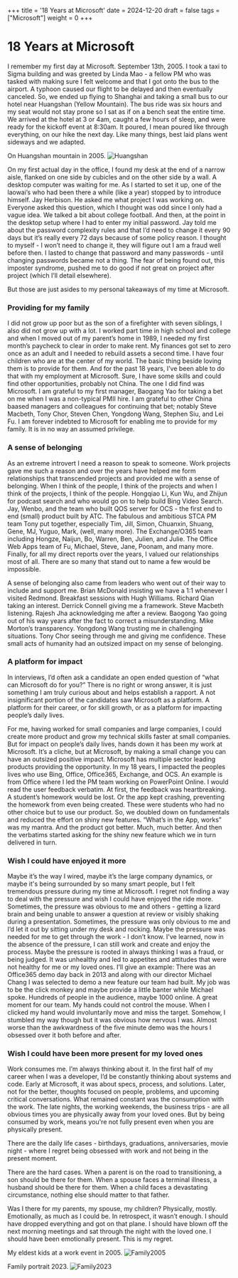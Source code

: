 +++
title = '18 Years at Microsoft'
date = 2024-12-20
draft = false
tags = ["Microsoft"]
weight = 0
+++
# 18 Years at Microsoft

I remember my first day at Microsoft. September 13th, 2005\. I took a taxi to Sigma building and was greeted by Linda Mao \- a fellow PM who was tasked with making sure I felt welcome and that I got onto the bus to the airport. A typhoon caused our flight to be delayed and then eventually canceled. So, we ended up flying to Shanghai and taking a small bus to our hotel near Huangshan (Yellow Mountain). The bus ride was six hours and my seat would not stay prone so I sat as if on a bench seat the entire time. We arrived at the hotel at 3 or 4am, caught a few hours of sleep, and were ready for the kickoff event at 8:30am. It poured, I mean poured like through everything, on our hike the next day. Like many things, best laid plans went sideways and we adapted. 

On Huangshan mountain in 2005.
![Huangshan](/onwork/images/huangshan2005.JPG)


On my first actual day in the office, I found my desk at the end of a narrow aisle, flanked on one side by cubicles and on the other side by a wall. A desktop computer was waiting for me. As I started to set it up, one of the laowai’s who had been there a while (like a year) stopped by to introduce himself. Jay Herbison. He asked me what project I was working on. Everyone asked this question, which I thought was odd since I only had a vague idea. We talked a bit about college football. And then, at the point in the desktop setup where I had to enter my initial password. Jay told me about the password complexity rules and that I’d need to change it every 90 days but it’s really every 72 days because of some policy reason. I thought to myself \- I won’t need to change it, they will figure out I am a fraud well before then. I lasted to change that password and many passwords \- until changing passwords became not a thing. The fear of being found out, this imposter syndrome, pushed me to do good if not great on project after project (which I’ll detail elsewhere). 

But those are just asides to my personal takeaways of my time at Microsoft. 

### Providing for my family

I did not grow up poor but as the son of a firefighter with seven siblings, I also did not grow up with a lot. I worked part time in high school and college and when I moved out of my parent’s home in 1989, I needed my first month’s paycheck to clear in order to make rent. My finances got set to zero once as an adult and I needed to rebuild assets a second time. I have four children who are at the center of my world. The basic thing beside loving them is to provide for them. And for the past 18 years, I’ve been able to do that with my employment at Microsoft. Sure, I have some skills and could find other opportunities, probably not China. The one I did find was Microsoft. I am grateful to my first manager, Baogang Yao for taking a bet on me when I was a non-typical PMII hire. I am grateful to other China baased managers and colleagues for continuing that bet; notably Steve Macbeth, Tony Chor, Steven Chen, Yongdong Wang, Stephen Siu, and Lei Fu. I am forever indebted to Microsoft for enabling me to provide for my family. It is in no way an assumed privilege. 

### A sense of belonging 

As an extreme introvert I need a reason to speak to someone. Work projects gave me such a reason and over the years have helped me form relationships that transcended projects and provided me with a sense of belonging. When I think of the people, I think of the projects and when I think of the projects, I think of the people. Hongqiao Li, Kun Wu, and Zhijun for podcast search and who would go on to help build Bing Video Search. Jay, Wenbo, and the team who built QOS server for OCS - the first end to end (small) product built by ATC. The fabulous and ambitious STCA PM team Tony put together, especially Tim, Jill, Simon, Chuanxin, Shuang, Gene, MJ, Yuguo, Mark, (well, many more). The Exchange/O365 team including Hongze, Naijun, Bo, Warren, Ben, Julien, and Julie. The Office Web Apps team of Fu, Michael, Steve, Jane, Poonam, and many more. Finally, for all my direct reports over the years, I valued our relationships most of all. There are so many that stand out to name a few would be impossible.   

A sense of belonging also came from leaders who went out of their way to include and support me. Brian McDonald insisting we have a 1:1 whenever I visited Redmond. Breakfast sessions with Hugh Williams. Richard Qian taking an interest. Derrick Connell giving me a framework. Steve Macbeth listening. Rajesh Jha acknowledging me after a review. Baogong Yao going out of his way years after the fact to correct a misunderstanding. Mike Morton’s transparency. Yongdong Wang trusting me in challenging situations. Tony Chor seeing through me and giving me confidence. These small acts of humanity had an outsized impact on my sense of belonging. 

### A platform for impact

In interviews, I’d often ask a candidate an open ended question of “what can Microsoft do for you?” There is no right or wrong answer, it is just something I am truly curious about and helps establish a rapport. A not insignificant portion of the candidates saw Microsoft as a platform. A platform for their career, or for skill growth, or as a platform for impacting people’s daily lives. 

For me, having worked for small companies and large companies, I could create more product and grow my technical skills faster at small companies. But for impact on people’s daily lives, hands down it has been my work at Microsoft. It’s a cliche, but at Microsoft, by making a small change you can have an outsized positive impact. Microsoft has multiple sector leading products providing the opportunity. In my 18 years, I impacted the peoples lives who use Bing, Office, Office365, Exchange, and OCS. An example is from Office where I led the PM team working on PowerPoint Online. I would read the user feedback verbatim. At first, the feedback was heartbreaking. A student’s homework would be lost. Or the app kept crashing, preventing the homework from even being created. These were students who had no other choice but to use our product. So, we doubled down on fundamentals and reduced the effort on shiny new features. “What’s in the App, works” was my mantra. And the product got better. Much, much better. And then the verbatims started asking for the shiny new feature which we in turn delivered in turn.

### Wish I could have enjoyed it more

Maybe it’s the way I wired, maybe it’s the large company dynamics, or maybe it's being surrounded by so many smart people, but I felt tremendous pressure during my time at Microsoft. I regret not finding a way to deal with the pressure and wish I could have enjoyed the ride more. Sometimes, the pressure was obvious to me and others \- getting a lizard brain and being unable to answer a question at review or visibly shaking during a presentation. Sometimes, the pressure was only obvious to me and I’d let it out by sitting under my desk and rocking. Maybe the pressure was needed for me to get through the work \- I don’t know. I've learned, now in the absence of the pressure, I can still work and create and enjoy the process. Maybe the pressure is rooted in always thinking I was a fraud, or being judged. It was unhealthy and led to appetites and attitudes that were not healthy for me or my loved ones. I’ll give an example: There was an Office365 demo day back in 2013 and along with our director Michael Chang I was selected to demo a new feature our team had built. My job was to be the click monkey and maybe provide a little banter while Michael spoke. Hundreds of people in the audience, maybe 1000 online. A great moment for our team. My hands could not control the mouse. When I clicked my hand would involuntarily move and miss the target. Somehow, I stumbled my way though but it was obvious how nervous I was. Almost worse than the awkwardness of the five minute demo was the hours I obsessed over it both before and after. 

### Wish I could have been more present for my loved ones

Work consumes me. I’m always thinking about it. In the first half of my career when I was a developer, I’d be constantly thinking about systems and code. Early at Microsoft, it was about specs, process, and solutions. Later, not for the better, thoughts focused on people, problems, and upcoming critical conversations. What remained constant was the consumption with the work. The late nights, the working weekends, the business trips \- are all obvious times you are physically away from your loved ones. But by being consumed by work, means you're not fully present even when you are physically present. 

There are the daily life cases \- birthdays, graduations, anniversaries, movie night \- where I regret being obsessed with work and not being in the present moment.

There are the hard cases. When a parent is on the road to transitioning, a son should be there for them. When a spouse faces a terminal illness, a husband should be there for them. When a child faces a devastating circumstance, nothing else should matter to that father. 

Was I there for my parents, my spouse, my children? Physically, mostly. Emotionally, as much as I could be. In retrospect, it wasn’t enough. I should have dropped everything and got on that plane. I should have blown off the next morning meetings and sat through the night with the loved one. I should have been emotionally present. This is my regret. 

My eldest kids at a work event in 2005.
![Family2005](/onwork/images/aidanlydia2005.JPG)

Family portrait 2023.
![Family2023](/onwork/images/family2023.JPG)


